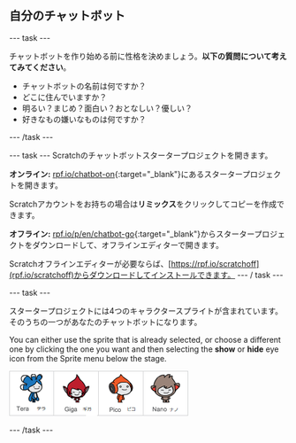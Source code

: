 ## 自分のチャットボット

\--- task \---

チャットボットを作り始める前に性格を決めましょう。**以下の質問について考えてみてください**。

+ チャットボットの名前は何ですか？
+ どこに住んでいますか？
+ 明るい？まじめ？面白い？おとなしい？優しい？
+ 好きなもの嫌いなものは何ですか？

\--- /task \---

\--- task \--- Scratchのチャットボットスタータープロジェクトを開きます。

**オンライン:** [rpf.io/chatbot-on](http://rpf.io/chatbot-on){:target="_blank"}にあるスタータープロジェクトを開きます。

Scratchアカウントをお持ちの場合は**リミックス**をクリックしてコピーを作成できます。

**オフライン:** [rpf.io/p/en/chatbot-go](http://rpf.io/p/en/chatbot-go){:target="_blank"}からスタータープロジェクトをダウンロードして、オフラインエディターで開きます。

Scratchオフラインエディターが必要ならば、[https://rpf.io/scratchoff](rpf.io/scratchoff)からダウンロードしてインストールできます。 \--- / task \---

\--- task \---

スタータープロジェクトには4つのキャラクタースプライトが含まれています。そのうちの一つがあなたのチャットボットになります。

You can either use the sprite that is already selected, or choose a different one by clicking the one you want and then selecting the **show** or **hide** eye icon from the Sprite menu below the stage.

![キャラクターを選択する](images/chatbot-characters.png)

\--- /task \---